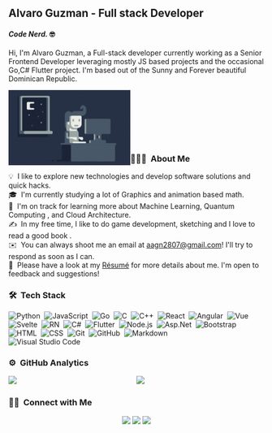 ## Alvaro Guzman - Full stack Developer
####  _Code Nerd._ 🤓

Hi, I'm Alvaro Guzman, a Full-stack developer currently working as a Senior Frontend Developer leveraging mostly JS based projects and the occasional Go,C# Flutter project.
I'm based out of the Sunny and Forever beautiful Dominican Republic.

<img alt="Night Coding" src="https://raw.githubusercontent.com/AVS1508/AVS1508/master/assets/Night-Coding.gif" width='240' align="left"/>

<br/>
<br/>
<br/>
<br/>
<br/>
<br/>

### 👨🏻‍💻 &nbsp;About Me

💡 &nbsp;I like to explore new technologies and develop software solutions and quick hacks.\
🎓 &nbsp;I'm currently studying a lot of Graphics and animation based math.\
🌱 &nbsp;I'm on track for learning more about Machine Learning, Quantum Computing , and Cloud Architecture.\
✍️ &nbsp;In my free time, I like to do game development, sketching and I love to read a good book .\
✉️ &nbsp;You can always shoot me an email at aagn2807@gmail.com! I'll try to respond as soon as I can.\
📄 &nbsp;Please have a look at my [Résumé]() for more details about me. I'm open to feedback and suggestions!


### 🛠 &nbsp;Tech Stack

![Python](https://img.shields.io/badge/-Python-05122A?style=flat&logo=python)&nbsp;
![JavaScript](https://img.shields.io/badge/-JavaScript-05122A?style=flat&logo=javascript)&nbsp;
![Go](https://img.shields.io/static/v1?label=golang&message=v1.16.0&color=blue)&nbsp;
![C](https://img.shields.io/badge/-C-05122A?style=flat&logo=C&logoColor=A8B9CC)&nbsp;
![C++](https://img.shields.io/badge/-C++-05122A?style=flat&logo=C%2B%2B&logoColor=00599C)&nbsp;
![React](https://img.shields.io/badge/-React-05122A?style=flat&logo=react)&nbsp;
![Angular](https://img.shields.io/static/v1?label=angular&message=v6\+&color=red)&nbsp;
![Vue](https://img.shields.io/static/v1?label=Vue&message=v3\+&color=green)&nbsp;
![Svelte](https://img.shields.io/static/v1?label=Svelte&message=v3\+&color=orange)&nbsp;
![RN](https://img.shields.io/static/v1?label=React%20Native&message=''&color=blue)&nbsp;
![C#](https://img.shields.io/static/v1?label=CSharp&message=net6.00&color=blue)&nbsp;
![Flutter](https://img.shields.io/static/v1?label=Flutter&message=V2.0&color=blue)&nbsp;
![Node.js](https://img.shields.io/badge/-Node.js-05122A?style=flat&logo=node.js)&nbsp;
![Asp.Net](https://img.shields.io/static/v1?label=asp.net&message=net5.0\+&color=blue)&nbsp;
![Bootstrap](https://img.shields.io/badge/-Bootstrap-05122A?style=flat&logo=bootstrap&logoColor=563D7C)\
![HTML](https://img.shields.io/badge/-HTML-05122A?style=flat&logo=HTML5)&nbsp;
![CSS](https://img.shields.io/badge/-CSS-05122A?style=flat&logo=CSS3&logoColor=1572B6)&nbsp;
![Git](https://img.shields.io/badge/-Git-05122A?style=flat&logo=git)&nbsp;
![GitHub](https://img.shields.io/badge/-GitHub-05122A?style=flat&logo=github)&nbsp;
![Markdown](https://img.shields.io/badge/-Markdown-05122A?style=flat&logo=markdown)\
![Visual Studio Code](https://img.shields.io/badge/-Visual%20Studio%20Code-05122A?style=flat&logo=visual-studio-code&logoColor=007ACC)&nbsp;

### ⚙️ &nbsp;GitHub Analytics

<p align="center">
<a href="https://github.com/AVS1508">
  <img src="https://github-readme-stats.vercel.app/api?username=aag2807&show_icons=true&theme=tokyonight" align="left"/>
  <img height="180em" src="https://github-readme-stats-eight-theta.vercel.app/api/top-langs/?username=aag2807&layout=compact&langs_count=8&theme=tokyonight"/>
</a>
</p>

### 🤝🏻 &nbsp;Connect with Me

<p align="center">
<a href="https://www.linkedin.com/in/alvaro-guzman-bb11921aa/"><img src="https://img.shields.io/badge/-Alvaro%20Guzman-0077B5?style=flat&logo=Linkedin&logoColor=white"/></a>
<a href="mailto:aagn2807@gmail.com"><img src="https://img.shields.io/badge/-aagn2807@gmail.com-D14836?style=flat&logo=Gmail&logoColor=white"/></a>
<a href="https://www.instagram.com/red_2807/"><img src="https://img.shields.io/badge/-@red_2807-E4405F?style=flat&logo=Instagram&logoColor=white"/></a>
</p>

